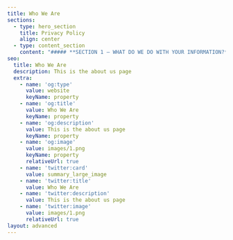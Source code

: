 ```yaml
---
title: Who We Are
sections:
  - type: hero_section
    title: Privacy Policy
    align: center
  - type: content_section
    content: "##### **SECTION 1 – WHAT DO WE DO WITH YOUR INFORMATION?**&#xA;When you purchase something from our store, as part of the buying and selling process, we collect the personal information you give us such as your name, address and email address.\n\n##### When you browse our store, we also automatically receive your computer’s internet protocol (IP) address in order to provide us with information that helps us learn about your browser and operating system.\n\n##### Email marketing (if applicable): With your permission, we may send you emails about our store, new products, and other updates.\n\n##### **SECTION 2 – CONSENT**&#xA;How do you get my consent?&#xA;When you provide us with personal information to complete a transaction, verify your credit card, place an order, arrange for a delivery or return a purchase, we imply that you consent to our collecting it and using it for that specific reason only.\n\n##### If we ask for your personal information for a secondary reason, like marketing, we will either ask you directly for your expressed consent or provide you with an opportunity to say no.\n\n##### How do I withdraw my consent?&#xA;If after you opt-in, you change your mind, you may withdraw your consent for us to contact you, for the continued collection, use or disclosure of your information, at anytime, by contacting us at\_sales@alpine.supply\_or mailing us at:\n\n##### Alpine Supply, Inc.&#xA;2040 Spar Avenue&#xA;Anchorage, AK 99501\n\n##### **SECTION 3 – DISCLOSURE**&#xA;We may disclose your personal information if we are required by law to do so or if you violate our Terms of Service.\n\n##### **SECTION 4 – SHOPIFY**&#xA;Our store is hosted by Shopify Inc. They provide us with the online e-commerce platform that allows us to sell our products and services to you.\n\n##### Your data is stored in Shopify’s data storage, databases, and the general Shopify application. They store your data on a secure server behind a firewall.\n\n##### Payment:&#xA;If you choose a direct payment gateway to complete your purchase, then Shopify stores your credit card data. It is encrypted through the Payment Card Industry Data Security Standard (PCI-DSS). Your purchase transaction data is stored only as long as is necessary to complete your purchase transaction. After that is complete, your purchase transaction information is deleted.\n\n##### All direct payment gateways adhere to the standards set by PCI-DSS as managed by the PCI Security Standards Council, which is a joint effort of brands like Visa, Mastercard, American Express and Discover.\n\n##### PCI-DSS requirements help ensure the secure handling of credit card information by our store and its service providers.\n\n##### For more insight, you may also want to read Shopify’s Terms of Service (https://www.shopify.com/legal/terms) or Privacy Statement (https://www.shopify.com/legal/privacy).\n\n##### **SECTION 5 – THIRD-PARTY SERVICES**&#xA;In general, the third-party providers used by us will only collect, use and disclose your information to the extent necessary to allow them to perform the services they provide to us.\n\n##### However, certain third-party service providers, such as payment gateways and other payment transaction processors, have their own privacy policies with respect to the information we are required to provide to them for your purchase-related transactions.&#xA;For these providers, we recommend that you read their privacy policies so you can understand the manner in which your personal information will be handled by these providers.\n\n##### In particular, remember that certain providers may be located in or have facilities that are located a different jurisdiction than either you or us. So if you elect to proceed with a transaction that involves the services of a third-party service provider, then your information may become subject to the laws of the jurisdiction(s) in which that service provider or its facilities are located.\n\n##### As an example, if you are located in Canada and your transaction is processed by a payment gateway located in the United States, then your personal information used in completing that transaction may be subject to disclosure under United States legislation, including the Patriot Act.\n\n##### Once you leave our store’s website or are redirected to a third-party website or application, you are no longer governed by this Privacy Policy or our website’s Terms of Service.\n\n##### Links&#xA;When you click on links on our store, they may direct you away from our site. We are not responsible for the privacy practices of other sites and encourage you to read their privacy statements.\n\n##### Google Analytics:&#xA;Our store uses Google Analytics to help us learn about store visits and the pages being viewed.\n\n##### **SECTION 6 – SECURITY**&#xA;To protect your personal information, we take reasonable precautions and follow industry best practices to make sure it is not inappropriately lost, misused, accessed, disclosed, altered or destroyed.\n\n##### If you provide us with your credit card information, the information is encrypted using secure socket layer technology (SSL) and stored with an AES-256 encryption. Although no method of transmission over the Internet or electronic storage is 100% secure, we follow all PCI-DSS requirements and implement additional generally accepted industry standards.\n\n##### **SECTION 7 – COOKIES**&#xA;Here is a list of cookies that we use. We’ve listed them here so you that you can choose if you want to opt-out of cookies or not.&#xA;\\_session_id, unique token, sessional, Allows Shopify to store information about your session (referrer, landing page, etc).&#xA;\\_shopify_visit, no data held, Persistent for 30 minutes from the last visit, Used by our website provider’s internal stats tracker to record the number of visits&#xA;\\_shopify_uniq, no data held, expires midnight (relative to the visitor) of the next day, Counts the number of visits to a store by a single customer.&#xA;cart, unique token, persistent for 2 weeks, Stores information about the contents of your cart.&#xA;\\_secure_session_id, unique token, sessional&#xA;storefront_digest, unique token, indefinite If the shop has a password, this is used to determine if the current visitor has access.&#xA;PREF, persistent for a very short period, Set by Google and tracks who visits the store and from where\n\n##### **SECTION 8 – AGE OF CONSENT**&#xA;By using this site, you represent that you are at least the age of majority in your state or province of residence, or that you are the age of majority in your state or province of residence and you have given us your consent to allow any of your minor dependents to use this site.\n\n##### **SECTION 9 – CHANGES TO THIS PRIVACY POLICY**&#xA;We reserve the right to modify this privacy policy at any time, so please review it frequently. Changes and clarifications will take effect immediately upon their posting on the website. If we make material changes to this policy, we will notify you here that it has been updated, so that you are aware of what information we collect, how we use it, and under what circumstances, if any, we use and/or disclose it.\n\n##### If our store is acquired or merged with another company, your information may be transferred to the new owners so that we may continue to sell products to you.\n\n##### **QUESTIONS AND CONTACT INFORMATION**&#xA;If you would like to: access, correct, amend or delete any personal information we have about you, register a complaint, or simply want more information contact our Privacy Compliance Officer at\_sales@alpine.supply\_or by mail at:\n\n##### Alpine Supply, Inc.&#xA;2040 Spar Avenue&#xA;Anchorage, AK 99501\n"
seo:
  title: Who We Are
  description: This is the about us page
  extra:
    - name: 'og:type'
      value: website
      keyName: property
    - name: 'og:title'
      value: Who We Are
      keyName: property
    - name: 'og:description'
      value: This is the about us page
      keyName: property
    - name: 'og:image'
      value: images/1.png
      keyName: property
      relativeUrl: true
    - name: 'twitter:card'
      value: summary_large_image
    - name: 'twitter:title'
      value: Who We Are
    - name: 'twitter:description'
      value: This is the about us page
    - name: 'twitter:image'
      value: images/1.png
      relativeUrl: true
layout: advanced
---
```

